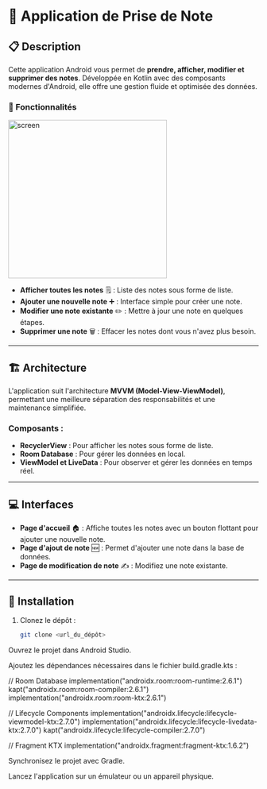 # **📝 Application de Prise de Note**

## **📋 Description**
Cette application Android vous permet de **prendre, afficher, modifier et supprimer des notes**. Développée en Kotlin avec des composants modernes d'Android, elle offre une gestion fluide et optimisée des données.

### **🔑 Fonctionnalités** 

<img width="319" alt="screen" src="https://github.com/user-attachments/assets/ff18effa-9374-47a9-aa16-df51736318f1">

- **Afficher toutes les notes** 🗒️ : Liste des notes sous forme de liste.
- **Ajouter une nouvelle note** ➕ : Interface simple pour créer une note.
- **Modifier une note existante** ✏️ : Mettre à jour une note en quelques étapes.
- **Supprimer une note** 🗑️ : Effacer les notes dont vous n'avez plus besoin.

---

## **🏗️ Architecture**
L'application suit l'architecture **MVVM (Model-View-ViewModel)**, permettant une meilleure séparation des responsabilités et une maintenance simplifiée.

### **Composants :**
- **RecyclerView** : Pour afficher les notes sous forme de liste.
- **Room Database** : Pour gérer les données en local.
- **ViewModel et LiveData** : Pour observer et gérer les données en temps réel.

---

## **💻 Interfaces**
- **Page d'accueil** 🏠 : Affiche toutes les notes avec un bouton flottant pour ajouter une nouvelle note.
- **Page d'ajout de note** 🆕 : Permet d'ajouter une note dans la base de données.
- **Page de modification de note** ✍️ : Modifiez une note existante.

---

## **🚀 Installation**

1. Clonez le dépôt :  
   ```bash
   git clone <url_du_dépôt>

Ouvrez le projet dans Android Studio.

Ajoutez les dépendances nécessaires dans le fichier build.gradle.kts :



// Room Database
implementation("androidx.room:room-runtime:2.6.1")
kapt("androidx.room:room-compiler:2.6.1")
implementation("androidx.room:room-ktx:2.6.1")

// Lifecycle Components
implementation("androidx.lifecycle:lifecycle-viewmodel-ktx:2.7.0")
implementation("androidx.lifecycle:lifecycle-livedata-ktx:2.7.0")
kapt("androidx.lifecycle:lifecycle-compiler:2.7.0")

// Fragment KTX
implementation("androidx.fragment:fragment-ktx:1.6.2")

Synchronisez le projet avec Gradle.

Lancez l'application sur un émulateur ou un appareil physique.

